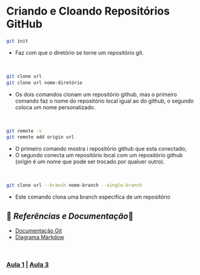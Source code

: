 # Criando e Cloando Repositórios GitHub <img src="../img/github.png" alt="image-git" width="5%" height="auto">

```bash
git init
```

- Faz com que o diretório se torne um repositório git.

<br>

```bash
git clone url 
git clone url nome-diretório
```

- Os dois comandos clonam um repositório github, mas o primeiro comando faz o nome do repositório local igual ao do github, o segundo coloca um nome personalizado. 

<br>

```bash
git remote -v
git remote add origin url
```

- O primeiro comando mostra i repositório github que esta conectado;
- O segundo conecta um repositório local com um repositório github (origin é um nome que pode ser trocado por qualuer outro).

<br>

```bash
git clone url --branch nome-branch --single-branch
```

- Este comando clona uma branch especifica de um repositório

## 🔎 *Referências e Documentação*📗


- [Documentação Git](https://git-scm.com/doc)
- [Diagrama Markdow](https://support.typora.io/Draw-Diagrams-With-Markdown/)


<br>

### [Aula 1](resumo-aula2.md) | [Aula 3](resumo-aula4.md)